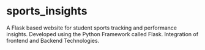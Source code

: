 # sports_insights
A Flask based website for student sports tracking and performance insights.
Developed using the Python Framework called Flask. 
Integration of frontend and Backend Technologies. 
